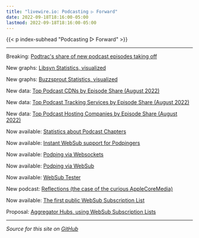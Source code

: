 ```yaml
---
title: "livewire.io: Podcasting ▷ Forward"
date: 2022-09-18T18:16:00-05:00
lastmod: 2022-09-18T18:16:00-05:00
---
```


{{< p index-subhead "Podcasting ▷ Forward" >}}

---

Breaking: [Podtrac's share of new podcast episodes taking off](/podtrac-share-of-new-episodes-taking-off)

New graphs: [Libsyn Statistics, visualized](/libsyn-stats-visualized)

New graphs: [Buzzsprout Statistics, visualized](/buzzsprout-stats-visualized)

New data: [Top Podcast CDNs by Episode Share (August 2022)](/podcast-cdns-by-episode-share)

New data: [Top Podcast Tracking Services by Episode Share (August 2022)](/podcast-trackers-by-episode-share)

New data: [Top Podcast Hosting Companies by Episode Share (August 2022)](/podcast-hosts-by-episode-share)

Now available: [Statistics about Podcast Chapters](/podcast-chapters-stats)

Now available: [Instant WebSub support for Podpingers](/instant-websub-for-podpingers)

Now available: [Podping via Websockets](/podping-via-websockets)

Now available: [Podping via WebSub](/podping-via-websub)

Now available: [WebSub Tester](/websub-tester)

New podcast: [Reflections (the case of the curious AppleCoreMedia)](/new-podcast-reflections)

Now available: [The first public WebSub Subscription List](/first-public-subscription-list)

Proposal: [Aggregator Hubs, using WebSub Subscription Lists](/aggregator-hubs)

---

*Source for this site on [GitHub](https://github.com/skymethod/livewire-web)*
